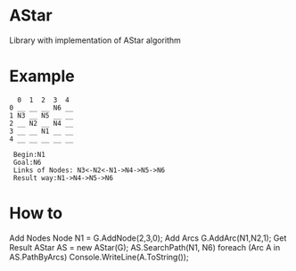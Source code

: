 # AStar
Library with implementation of AStar algorithm 
# Example




      0  1  2  3  4
    0 __ __ __ N6 __
    1 N3 __ N5 __ __
    2 __ N2 __ N4 __
    3 __ __ N1 __ __
    4 __ __ __ __ __
   
     Begin:N1
     Goal:N6
     Links of Nodes: N3<-N2<-N1->N4->N5->N6
     Result way:N1->N4->N5->N6
     
# How to
Add Nodes
      Node N1 = G.AddNode(2,3,0);
Add Arcs
      G.AddArc(N1,N2,1);
Get Result
      AStar AS = new AStar(G);
      AS.SearchPath(N1, N6)
      foreach (Arc A in AS.PathByArcs)
            Console.WriteLine(A.ToString());

